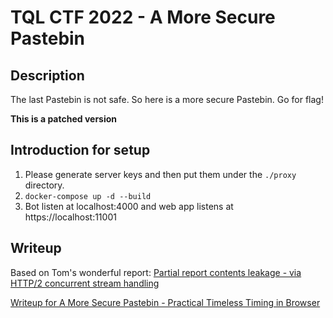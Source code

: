 # TQL CTF 2022 - A More Secure Pastebin

##	Description

The last Pastebin is not safe. So here is a more secure Pastebin. Go for flag!

**This is a patched version**



##	Introduction for setup

1. Please generate server keys and then put them under the `./proxy` directory.
2. `docker-compose up -d --build`
3. Bot listen at localhost:4000 and web app listens at https://localhost:11001



##	Writeup

Based on Tom's wonderful report: [Partial report contents leakage - via HTTP/2 concurrent stream handling](https://hackerone.com/reports/493176)

[Writeup for A More Secure Pastebin - Practical Timeless Timing in Browser](https://blog.zeddyu.info/2022/02/21/2022-02-21-PracticalTimingTimeless/)

